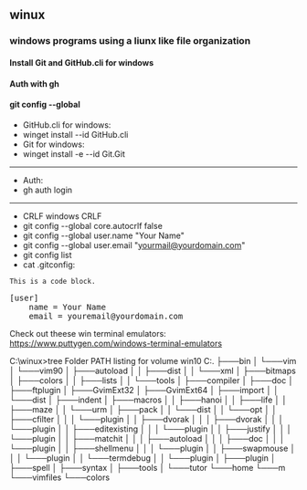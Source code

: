 ## winux

### windows programs using a liunx like file organization

#### Install Git and GitHub.cli for windows
#### Auth with gh
#### git config --global

* GitHub.cli for windows:
* winget install --id GitHub.cli
* Git for windows:
* winget install -e --id Git.Git
---
* Auth:
* gh auth login
---
* CRLF windows CRLF
* git config --global core.autocrlf false
* git config --global user.name "Your Name"
* git config --global user.email "yourmail@yourdomain.com"
* git config list
* cat .gitconfig:

<pre><code>This is a code block.
</code></pre>

<pre>
[user]
    name = Your Name
    email = youremail@yourdomain.com
</pre>

Check out theese win terminal emulators:
https://www.puttygen.com/windows-terminal-emulators



C:\winux>tree
Folder PATH listing for volume win10
C:.
├───bin
│   └───vim
│       └───vim90
│           ├───autoload
│           │   ├───dist
│           │   └───xml
│           ├───bitmaps
│           ├───colors
│           │   ├───lists
│           │   └───tools
│           ├───compiler
│           ├───doc
│           ├───ftplugin
│           ├───GvimExt32
│           ├───GvimExt64
│           ├───import
│           │   └───dist
│           ├───indent
│           ├───macros
│           │   ├───hanoi
│           │   ├───life
│           │   ├───maze
│           │   └───urm
│           ├───pack
│           │   └───dist
│           │       └───opt
│           │           ├───cfilter
│           │           │   └───plugin
│           │           ├───dvorak
│           │           │   ├───dvorak
│           │           │   └───plugin
│           │           ├───editexisting
│           │           │   └───plugin
│           │           ├───justify
│           │           │   └───plugin
│           │           ├───matchit
│           │           │   ├───autoload
│           │           │   ├───doc
│           │           │   └───plugin
│           │           ├───shellmenu
│           │           │   └───plugin
│           │           ├───swapmouse
│           │           │   └───plugin
│           │           └───termdebug
│           │               └───plugin
│           ├───plugin
│           ├───spell
│           ├───syntax
│           ├───tools
│           └───tutor
└───home
    └───m
        └───vimfiles
            └───colors


